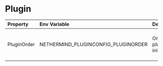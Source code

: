 # Plugin



| Property | Env Variable | Description | Default |
| :--- | :--- | :--- | :--- |
| PluginOrder | NETHERMIND_PLUGINCONFIG_PLUGINORDER | Order of plugin initialization | [Clique, Aura, Ethash, Merge, MEV, HealthChecks, Hive] |
